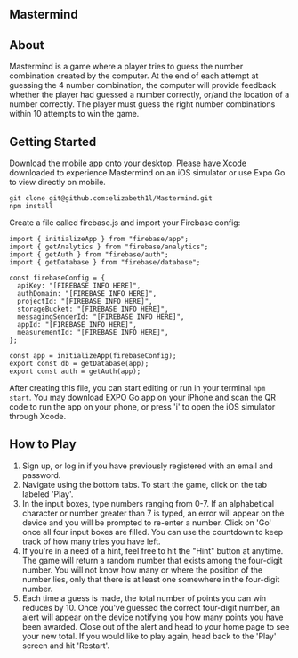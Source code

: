 ## Mastermind

## About

Mastermind is a game where a player tries to guess the number combination created by the computer. At the end of each attempt at guessing the 4 number combination, the computer will provide feedback whether the player had guessed a number correctly, or/and the location of a number correctly. The player must guess the right number combinations within 10 attempts to win the game.

## Getting Started

Download the mobile app onto your desktop. Please have <a href="https://apps.apple.com/us/app/xcode/id497799835?mt=12">Xcode</a> downloaded to experience Mastermind on an iOS simulator or use Expo Go to view directly on mobile.

```
git clone git@github.com:elizabeth1l/Mastermind.git
npm install
```

Create a file called firebase.js and import your Firebase config:

```
import { initializeApp } from "firebase/app";
import { getAnalytics } from "firebase/analytics";
import { getAuth } from "firebase/auth";
import { getDatabase } from "firebase/database";

const firebaseConfig = {
  apiKey: "[FIREBASE INFO HERE]",
  authDomain: "[FIREBASE INFO HERE]",
  projectId: "[FIREBASE INFO HERE]",
  storageBucket: "[FIREBASE INFO HERE]",
  messagingSenderId: "[FIREBASE INFO HERE]",
  appId: "[FIREBASE INFO HERE]",
  measurementId: "[FIREBASE INFO HERE]",
};

const app = initializeApp(firebaseConfig);
export const db = getDatabase(app);
export const auth = getAuth(app);
```

After creating this file, you can start editing or run in your terminal `npm start`. You may download EXPO Go app on your iPhone and scan the QR code to run the app on your phone, or press 'i' to open the iOS simulator through Xcode.

## How to Play

1. Sign up, or log in if you have previously registered with an email and password.
2. Navigate using the bottom tabs. To start the game, click on the tab labeled 'Play'.
3. In the input boxes, type numbers ranging from 0-7. If an alphabetical character or number greater than 7 is typed, an error will appear on the device and you will be prompted to re-enter a number. Click on 'Go' once all four input boxes are filled. You can use the countdown to keep track of how many tries you have left.
4. If you're in a need of a hint, feel free to hit the "Hint" button at anytime. The game will return a random number that exists among the four-digit number. You will not know how many or where the position of the number lies, only that there is at least one somewhere in the four-digit number.
5. Each time a guess is made, the total number of points you can win reduces by 10. Once you've guessed the correct four-digit number, an alert will appear on the device notifying you how many points you have been awarded. Close out of the alert and head to your home page to see your new total. If you would like to play again, head back to the 'Play' screen and hit 'Restart'.
